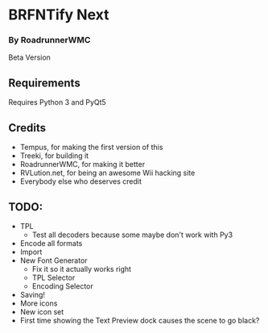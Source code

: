 # BRFNTify Next
### By RoadrunnerWMC

Beta Version

## Requirements

Requires Python 3 and PyQt5

## Credits
 * Tempus, for making the first version of this
 * Treeki, for building it
 * RoadrunnerWMC, for making it better
 * RVLution.net, for being an awesome Wii hacking site
 * Everybody else who deserves credit

## TODO:
 * TPL
   - Test all decoders because some maybe don't work with Py3
 * Encode all formats
 * Import
 * New Font Generator
   - Fix it so it actually works right
   - TPL Selector
   - Encoding Selector
 * Saving!
 * More icons
 * New icon set
 * First time showing the Text Preview dock causes the scene to go black?